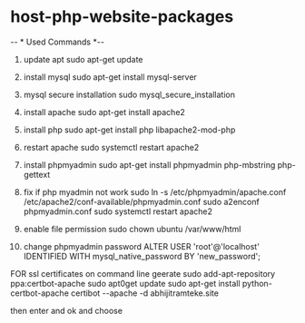 # host-php-website-packages
-- * Used Commands *--
1. update apt
sudo apt-get update

2. install mysql
sudo apt-get install mysql-server

3. mysql secure installation
sudo mysql_secure_installation

4. install apache
sudo apt-get install apache2

5. install php
sudo apt-get install php libapache2-mod-php

6. restart apache
sudo systemctl restart apache2

7. install phpmyadmin
sudo apt-get install phpmyadmin php-mbstring php-gettext

8. fix if php myadmin not work
sudo ln -s /etc/phpmyadmin/apache.conf /etc/apache2/conf-available/phpmyadmin.conf
sudo a2enconf phpmyadmin.conf
sudo systemctl restart apache2

9. enable file permission
sudo chown ubuntu /var/www/html

10. change phpmyadmin password
ALTER USER 'root'@'localhost' IDENTIFIED WITH mysql_native_password BY 'new_password';


FOR ssl certificates on command line geerate 
sudo add-apt-repository ppa:certbot-apache
sudo apt0get update
sudo apt-get install python-certbot-apache
certibot --apache -d abhijitramteke.site 

then enter and ok and choose 
